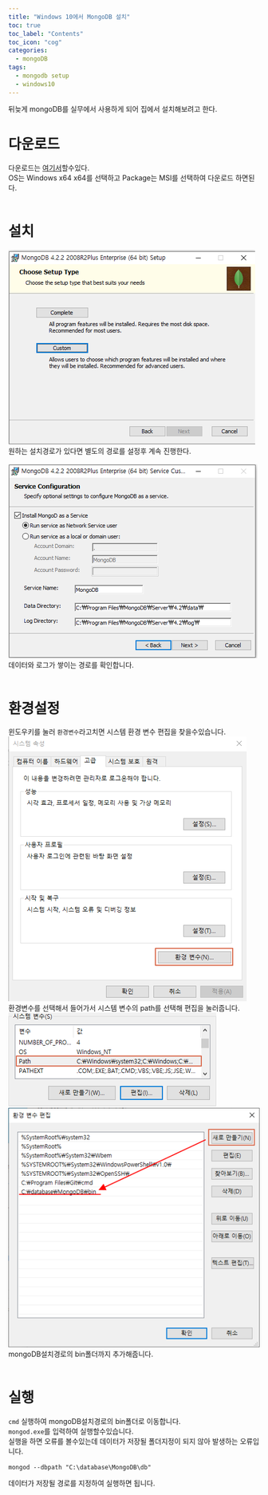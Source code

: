 ```yaml
---
title: "Windows 10에서 MongoDB 설치"
toc: true
toc_label: "Contents"
toc_icon: "cog"
categories:
  - mongoDB
tags:
  - mongodb setup
  - windows10
---
```

뒤늦게 mongoDB를 실무에서 사용하게 되어 집에서 설치해보려고 한다.

# 다운로드
다운로드는 <a href="https://www.mongodb.com/download-center/community">여기서</a>할수있다.<br />
OS는 Windows x64 x64를 선택하고 Package는 MSI를 선택하여 다운로드 하면된다. <br /><br />
# 설치
<img src="/img/posts/mongodb/2020010901.png" /><br />
원하는 설치경로가 있다면 별도의 경로를 설정후 계속 진행한다.<br /><br />
<img src="/img/posts/mongodb/2020010902.png" /><br />
데이터와 로그가 쌓이는 경로를 확인합니다.<br /><br />
# 환경설정
윈도우키를 눌러 `환경변수`라고치면 시스템 환경 변수 편집을 찾을수있습니다.<br />
<img src="/img/posts/mongodb/2020010903.png" /><br />
환경변수를 선택해서 들어가서 시스템 변수의 path를 선택해 편집을 눌러줍니다. <br />
<img src="/img/posts/mongodb/2020010904.png" /><br />
<img src="/img/posts/mongodb/2020010906.png" /><br />
mongoDB설치경로의 bin폴더까지 추가해줍니다.<br /><br />
# 실행
`cmd` 실행하여 mongoDB설치경로의 bin폴더로 이동합니다.<br />
`mongod.exe`를 입력하여 실행할수있습니다.<br />
실행을 하면 오류를 볼수있는데 데이터가 저장될 폴더지정이 되지 않아 발생하는 오류입니다.<br />
```
mongod --dbpath "C:\database\MongoDB\db"
```
데이터가 저장될 경로를 지정하여 실행하면 됩니다.